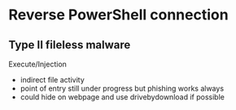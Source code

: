# Reverse PowerShell connection

## Type II fileless malware 
Execute/Injection 
- indirect file activity 
- point of entry still under progress but phishing works always 
- could hide on webpage and use drivebydownload if possible 
